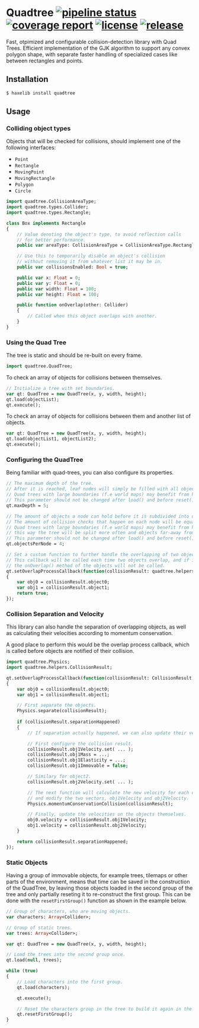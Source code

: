 Quadtree
[![pipeline status](https://gitlab.com/haath/quadtree/badges/master/pipeline.svg)](https://gitlab.com/haath/quadtree/pipelines/latest)
[![coverage report](https://gitlab.com/haath/quadtree/badges/master/coverage.svg)](https://gitlab.com/haath/quadtree/pipelines/latest)
[![license](https://img.shields.io/badge/license-MIT-blue.svg?style=flat)](https://gitlab.com/haath/quadtree/blob/master/LICENSE)
[![release](https://img.shields.io/badge/release-haxelib-informational)](https://lib.haxe.org/p/quadtree/)
====================


Fast, otpimized and configurable collision-detection library with Quad Trees.
Efficient implementation of the GJK algorithm to support any convex polygon shape, with separate
faster handling of specialized cases like between rectangles and points.


## Installation

```bash
$ haxelib install quadtree
```


## Usage

### Colliding object types

Objects that will be checked for collisions, should implement one of the following interfaces:

- `Point`
- `Rectangle`
- `MovingPoint`
- `MovingRectangle`
- `Polygon`
- `Circle`

```haxe
import quadtree.CollisionAreaType;
import quadtree.types.Collider;
import quadtree.types.Rectangle;

class Box implements Rectangle
{
    // Value denoting the object's type, to avoid reflection calls
    // for better performance.
    public var areaType: CollisionAreaType = CollisionAreaType.Rectangle;

    // Use this to temporarily disable an object's collision 
    // without removing it from whatever list it may be in.
    public var collisionsEnabled: Bool = true;

    public var x: Float = 0;
    public var y: Float = 0;
    public var width: Float = 100;
    public var height: Float = 100;

    public function onOverlap(other: Collider)
    {
        // Called when this object overlaps with another.
    }
}
```


### Using the Quad Tree

The tree is static and should be re-built on every frame.

```haxe
import quadtree.QuadTree;
```

To check an array of objects for collisions between themselves.

```haxe
// Initialize a tree with set boundaries.
var qt: QuadTree = new QuadTree(x, y, width, height);
qt.load(objectList);
qt.execute();
```

To check an array of objects for collisions between them and another list of objects.

```haxe
var qt: QuadTree = new QuadTree(x, y, width, height);
qt.load(objectList1, objectList2);
qt.execute();
```


### Configuring the QuadTree

Being familiar with quad-trees, you can also configure its properties.

```haxe
// The maximum depth of the tree.
// After it is reached, leaf nodes will simply be filled with all objects added to them.
// Quad trees with large boundaries (f.e world maps) may benefit from having a bigger maxDepth.
// This parameter should not be changed after load() and before reset().
qt.maxDepth = 5;

// The amount of objects a node can hold before it is subdivided into quadrants.
// The amount of collision checks that happen on each node will be equal to this number squared.
// Quad trees with large boundaries (f.e world maps) may benefit from having less objects per node,
// this way the tree will be split more often and objects far-away from each other won't be checked against each other as much.
// This parameter should not be changed after load() and before reset().
qt.objectsPerNode = 4;

// Set a custom function to further handle the overlapping of two objects.
// This callback will be called each time two objects overlap, and if it returns false
// the onOverlap() method of the objects will not be called.
qt.setOverlapProcessCallback(function(collisionResult: quadtree.helpers.CollisionResult)
{
    var obj0 = collisionResult.object0;
    var obj1 = collisionResult.object1;
    return true;
});
```


### Collision Separation and Velocity

This library can also handle the separation of overlapping objects,
as well as calculating their velocities according to momentum conservation.

A good place to perform this would be the overlap process callback,
which is called before objects are notified of their collision.

```haxe
import quadtree.Physics;
import quadtree.helpers.CollisionResult;

qt.setOverlapProcessCallback(function(collisionResult: CollisionResult)
{
    var obj0 = collisionResult.object0;
    var obj1 = collisionResult.object1;

    // First separate the objects.
    Physics.separate(collisionResult);
    
    if (collisionResult.separationHappened)
    {
        // If separation actually happened, we can also update their velocities.

        // First configure the collision result.
        collisionResult.obj1Velocity.set( ... );
        collisionResult.obj1Mass = ...;
        collisionResult.obj1Elasticity = ...;
        collisionResult.obj1Immovable = false;

        // Similary for object2.
        collisionResult.obj2Velocity.set( ... );

        // The next function will calculate the new velocity for each object,
        // and modify the two vectors, obj1Velocity and obj2Velocity.
        Physics.momentumConservationCollision(collisionResult);

        // Finally, update the velocities on the objects themselves.
        obj0.velocity = collisionResult.obj1Velocity;
        obj1.velocity = collisionResult.obj2Velocity;
    }

    return collisionResult.separationHappened;
});
```


### Static Objects

Having a group of immovable objects, for example trees, tilemaps or other parts of the environment, 
means that time can be saved in the construction of the QuadTree, by leaving those objects loaded
in the second group of the tree and only partially reseting it to re-construct the first group.
This can be done with the `resetFirstGroup()` function as shown in the example below.

```haxe
// Group of characters, who are moving objects.
var characters: Array<Collider>;

// Group of static trees.
var trees: Array<Collider>;

var qt: QuadTree = new QuadTree(x, y, width, height);

// Load the trees into the second group once.
qt.load(null, trees);

while (true)
{
    // Load characters into the first group.
    qt.load(characters);

    qt.execute();

    // Reset the characters group in the tree to build it again in the next cycle.
    qt.resetFirstGroup();
}

```

